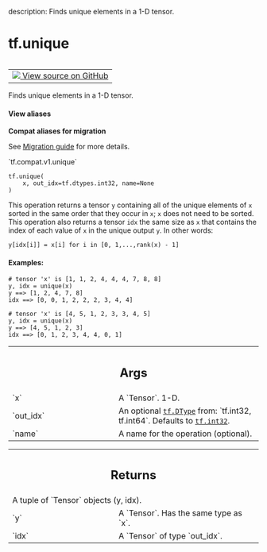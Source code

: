 description: Finds unique elements in a 1-D tensor.

<div itemscope itemtype="http://developers.google.com/ReferenceObject">
<meta itemprop="name" content="tf.unique" />
<meta itemprop="path" content="Stable" />
</div>

# tf.unique

<!-- Insert buttons and diff -->

<table class="tfo-notebook-buttons tfo-api nocontent" align="left">
<td>
  <a target="_blank" href="https://github.com/tensorflow/tensorflow/blob/r2.3/tensorflow/python/ops/array_ops.py#L1850-L1892">
    <img src="https://www.tensorflow.org/images/GitHub-Mark-32px.png" />
    View source on GitHub
  </a>
</td>
</table>



Finds unique elements in a 1-D tensor.

<section class="expandable">
  <h4 class="showalways">View aliases</h4>
  <p>
<b>Compat aliases for migration</b>
<p>See
<a href="https://www.tensorflow.org/guide/migrate">Migration guide</a> for
more details.</p>
<p>`tf.compat.v1.unique`</p>
</p>
</section>

<pre class="devsite-click-to-copy prettyprint lang-py tfo-signature-link">
<code>tf.unique(
    x, out_idx=tf.dtypes.int32, name=None
)
</code></pre>



<!-- Placeholder for "Used in" -->

This operation returns a tensor `y` containing all of the unique elements of `x`
sorted in the same order that they occur in `x`; `x` does not need to be sorted.
This operation also returns a tensor `idx` the same size as `x` that contains
the index of each value of `x` in the unique output `y`. In other words:

`y[idx[i]] = x[i] for i in [0, 1,...,rank(x) - 1]`

#### Examples:



```
# tensor 'x' is [1, 1, 2, 4, 4, 4, 7, 8, 8]
y, idx = unique(x)
y ==> [1, 2, 4, 7, 8]
idx ==> [0, 0, 1, 2, 2, 2, 3, 4, 4]
```

```
# tensor 'x' is [4, 5, 1, 2, 3, 3, 4, 5]
y, idx = unique(x)
y ==> [4, 5, 1, 2, 3]
idx ==> [0, 1, 2, 3, 4, 4, 0, 1]
```

<!-- Tabular view -->
 <table class="responsive fixed orange">
<colgroup><col width="214px"><col></colgroup>
<tr><th colspan="2"><h2 class="add-link">Args</h2></th></tr>

<tr>
<td>
`x`
</td>
<td>
A `Tensor`. 1-D.
</td>
</tr><tr>
<td>
`out_idx`
</td>
<td>
An optional <a href="../tf/dtypes/DType.md"><code>tf.DType</code></a> from: `tf.int32, tf.int64`. Defaults to <a href="../tf.md#int32"><code>tf.int32</code></a>.
</td>
</tr><tr>
<td>
`name`
</td>
<td>
A name for the operation (optional).
</td>
</tr>
</table>



<!-- Tabular view -->
 <table class="responsive fixed orange">
<colgroup><col width="214px"><col></colgroup>
<tr><th colspan="2"><h2 class="add-link">Returns</h2></th></tr>
<tr class="alt">
<td colspan="2">
A tuple of `Tensor` objects (y, idx).
</td>
</tr>
<tr>
<td>
`y`
</td>
<td>
A `Tensor`. Has the same type as `x`.
</td>
</tr><tr>
<td>
`idx`
</td>
<td>
A `Tensor` of type `out_idx`.
</td>
</tr>
</table>

